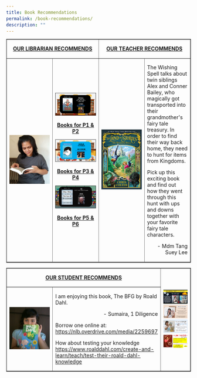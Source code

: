 ```yaml
---
title: Book Recommendations
permalink: /book-recommendations/
description: ""
---
```

<table style="border-collapse: collapse; width: 100%;" border="1">
<tbody>
<tr>
<td style="text-align: center;" colspan="2">
<p><span style="text-decoration: underline;"><strong>OUR LIBRARIAN RECOMMENDS</strong></span></p>
</td>
<td style="text-align: center;" colspan="2">
<p><span style="text-decoration: underline;"><strong>OUR TEACHER RECOMMENDS</strong></span></p>
</td>
</tr>
<tr>
<td style="width: 25%;"><p><img src="/images/br1.png"/></p></td>
<td style="width: 25%;"><p><a href="/files/RECOMMENDATION-BOOK-PT1-P12.pdf"><img src="/images/br2.png" /></a></p>
<p style="text-align: center;"><strong><a href="/files/RECOMMENDATION-BOOK-PT1-P12.pdf">Books for P1 &amp; P2</a></strong></p>
<p><strong><a href="/files/RECOMMEDATION-BOOK-PART-1-P34.pdf"><img src="/images/br3.png" /></a></strong></p>
<p style="text-align: center;"><strong><a href="/files/RECOMMEDATION-BOOK-PART-1-P34.pdf">Books for P3 &amp; P4</a></strong></p>
<p><a href="/files/RECOMMENDATION-BOOK-P1-P56.pdf"><img src="/images/br4.png" /></a>
<p style="text-align: center;"><strong><a href="/files/RECOMMENDATION-BOOK-P1-P56.pdf">Books for P5 &amp; P6</a></strong></p>
</td>
<td style="width: 25%;"><p><img src="/images/br5.jpg" /></p></td>
<td style="width: 25%;">
<p>The Wishing Spell talks about twin siblings Alex and Conner Bailey, who magically got transported into their grandmother's fairy tale treasury. In order to find their way back home, they need to hunt for items from Kingdoms.</p>
<p>Pick up this exciting book and find out how they went through this hunt with ups and downs together with your favorite fairy tale characters.</p>
<p style="text-align: right;">- Mdm Tang Suey Lee</p>
</td>
</tr>
</tbody>
</table>

<table style="border-collapse: collapse; width: 100%;" border="1">
<tbody>
<tr>
<td style="text-align: center;" colspan="2">
<p><span style="text-decoration: underline;"><strong>OUR STUDENT RECOMMENDS</strong></span></p>
</td>
<td style="text-align: center;" colspan="2" rowspan="2">
<p><img style="width: 100%;" src="/images/br7.jpg" /><br>
<img style="width: 100%;" src="/images/br8.jpeg" /><br>
<img style="width: 100%;" src="/images/br9.jpg" /><br>
<img style="width: 100%;" src="/images/br20.jpg" /></p>
</td>
</tr>
<tr>
<td style="width: 25%;"><p><img src="/images/br6.png" /></p></td>
<td style="width: 25%;">
<p>I am enjoying this book, The BFG by Roald Dahl.</p>
<p style="text-align: right;">- Sumaira, 1 Diligence</p>
<p>Borrow one online at:<br /><a href="https://nlb.overdrive.com/media/2259697">https://nlb.overdrive.com/media/2259697</a></p>
<p>How about testing your knowledge<br /><a href="https://www.roalddahl.com/create-and-learn/teach/test-their-roald-dahl-knowledge">https://www.roalddahl.com/create-and-learn/teach/test-their-roald-dahl-knowledge</a></p>
</td>
</tr>
</tbody>
</table>